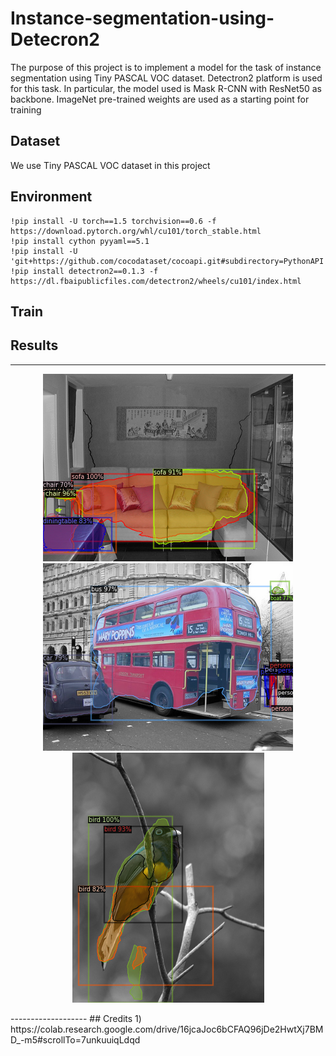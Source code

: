 # Instance-segmentation-using-Detecron2
The purpose of this project is to implement a model for the task of instance segmentation using Tiny PASCAL VOC dataset. Detectron2 platform is used for this task. In particular, the model used is Mask R-CNN with ResNet50 as backbone. ImageNet pre-trained weights are used as a starting point for training
## Dataset
We use Tiny PASCAL VOC dataset in this project

## Environment

 ```
!pip install -U torch==1.5 torchvision==0.6 -f https://download.pytorch.org/whl/cu101/torch_stable.html
!pip install cython pyyaml==5.1
!pip install -U 'git+https://github.com/cocodataset/cocoapi.git#subdirectory=PythonAPI'
!pip install detectron2==0.1.3 -f https://dl.fbaipublicfiles.com/detectron2/wheels/cu101/index.html
  ```
## Train
## Results
------------------
<p align="center">
  <img src="test2.png">
  <img src="test4.png">
  <img src="test5.png">
</p>
-------------------
## Credits
1) https://colab.research.google.com/drive/16jcaJoc6bCFAQ96jDe2HwtXj7BMD_-m5#scrollTo=7unkuuiqLdqd
